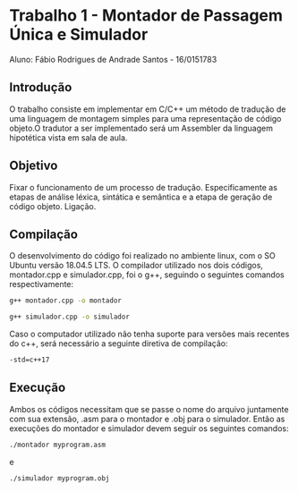 # Trabalho 1 - Montador de Passagem Única e Simulador

Aluno: Fábio Rodrigues de Andrade Santos - 16/0151783

## Introdução
O‌‌ trabalho‌‌ consiste‌‌ em‌‌ implementar‌‌ em‌‌ C/C++‌‌ um‌‌ método‌‌ de‌‌ tradução‌‌ de‌‌ uma‌‌ linguagem‌‌ de‌‌
montagem‌ ‌simples‌ ‌para‌ ‌uma‌ ‌representação‌ ‌de‌ ‌código‌‌ objeto.‌‌O‌‌ tradutor‌‌ a‌‌ ser‌‌ implementado‌‌
será‌ ‌um‌ ‌Assembler‌ ‌da‌ ‌linguagem‌ ‌hipotética‌ ‌vista‌ ‌em‌ ‌sala‌ ‌de‌ ‌aula.‌

## Objetivo
Fixar‌ ‌o‌ ‌funcionamento‌ ‌de‌ ‌um‌ ‌processo‌ ‌de‌ ‌tradução.‌ ‌Especificamente‌ ‌as‌ ‌etapas‌ ‌de‌ ‌análise‌‌
léxica,‌ ‌sintática‌ ‌e‌ ‌semântica‌ ‌e‌ ‌a‌ ‌etapa‌ ‌de‌ ‌geração‌ ‌de‌ ‌código‌ ‌objeto.‌ ‌Ligação‌.

## Compilação
O desenvolvimento do código foi realizado no ambiente linux, com o SO Ubuntu versão 18.04.5 LTS. O compilador utilizado nos dois códigos, montador.cpp e simulador.cpp, foi o g++, seguindo o seguintes comandos respectivamente:

```bash
g++ montador.cpp -o montador
```

```bash
g++ simulador.cpp -o simulador
```

Caso o computador utilizado não tenha suporte para versões mais recentes do c++, será necessário a seguinte diretiva de compilação:

```bash
-std=c++17
```

## Execução
Ambos os códigos necessitam que se passe o nome do arquivo juntamente com sua extensão, .asm para o montador e .obj para o simulador. Então as execuções do montador e simulador devem seguir os seguintes comandos:
```bash
./montador myprogram.asm
```
e
```bash
./simulador myprogram.obj

```


